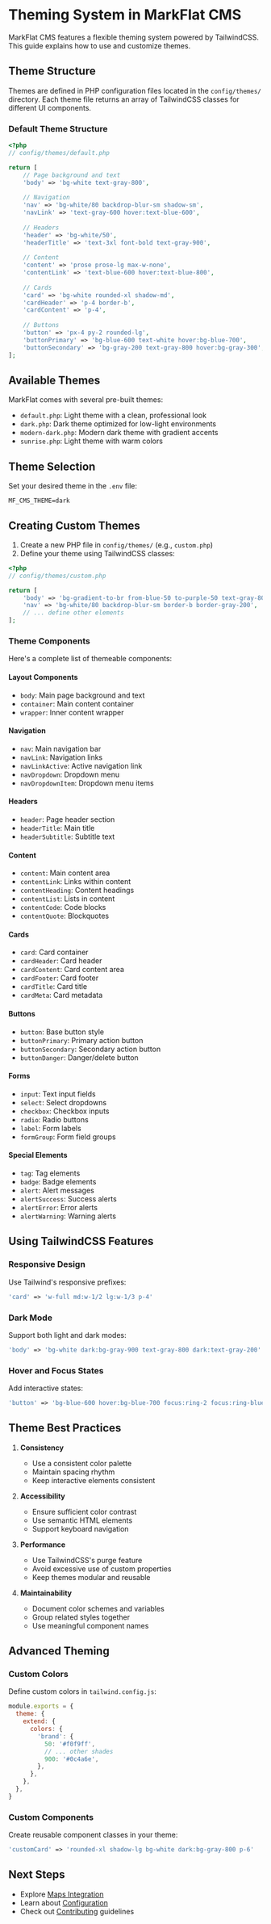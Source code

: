 # Theming System in MarkFlat CMS

MarkFlat CMS features a flexible theming system powered by TailwindCSS. This guide explains how to use and customize themes.

## Theme Structure

Themes are defined in PHP configuration files located in the `config/themes/` directory. Each theme file returns an array of TailwindCSS classes for different UI components.

### Default Theme Structure

```php
<?php
// config/themes/default.php

return [
    // Page background and text
    'body' => 'bg-white text-gray-800',
    
    // Navigation
    'nav' => 'bg-white/80 backdrop-blur-sm shadow-sm',
    'navLink' => 'text-gray-600 hover:text-blue-600',
    
    // Headers
    'header' => 'bg-white/50',
    'headerTitle' => 'text-3xl font-bold text-gray-900',
    
    // Content
    'content' => 'prose prose-lg max-w-none',
    'contentLink' => 'text-blue-600 hover:text-blue-800',
    
    // Cards
    'card' => 'bg-white rounded-xl shadow-md',
    'cardHeader' => 'p-4 border-b',
    'cardContent' => 'p-4',
    
    // Buttons
    'button' => 'px-4 py-2 rounded-lg',
    'buttonPrimary' => 'bg-blue-600 text-white hover:bg-blue-700',
    'buttonSecondary' => 'bg-gray-200 text-gray-800 hover:bg-gray-300',
];
```

## Available Themes

MarkFlat comes with several pre-built themes:

- `default.php`: Light theme with a clean, professional look
- `dark.php`: Dark theme optimized for low-light environments
- `modern-dark.php`: Modern dark theme with gradient accents
- `sunrise.php`: Light theme with warm colors

## Theme Selection

Set your desired theme in the `.env` file:

```env
MF_CMS_THEME=dark
```

## Creating Custom Themes

1. Create a new PHP file in `config/themes/` (e.g., `custom.php`)
2. Define your theme using TailwindCSS classes:

```php
<?php
// config/themes/custom.php

return [
    'body' => 'bg-gradient-to-br from-blue-50 to-purple-50 text-gray-800',
    'nav' => 'bg-white/80 backdrop-blur-sm border-b border-gray-200',
    // ... define other elements
];
```

### Theme Components

Here's a complete list of themeable components:

#### Layout Components
- `body`: Main page background and text
- `container`: Main content container
- `wrapper`: Inner content wrapper

#### Navigation
- `nav`: Main navigation bar
- `navLink`: Navigation links
- `navLinkActive`: Active navigation link
- `navDropdown`: Dropdown menu
- `navDropdownItem`: Dropdown menu items

#### Headers
- `header`: Page header section
- `headerTitle`: Main title
- `headerSubtitle`: Subtitle text

#### Content
- `content`: Main content area
- `contentLink`: Links within content
- `contentHeading`: Content headings
- `contentList`: Lists in content
- `contentCode`: Code blocks
- `contentQuote`: Blockquotes

#### Cards
- `card`: Card container
- `cardHeader`: Card header
- `cardContent`: Card content area
- `cardFooter`: Card footer
- `cardTitle`: Card title
- `cardMeta`: Card metadata

#### Buttons
- `button`: Base button style
- `buttonPrimary`: Primary action button
- `buttonSecondary`: Secondary action button
- `buttonDanger`: Danger/delete button

#### Forms
- `input`: Text input fields
- `select`: Select dropdowns
- `checkbox`: Checkbox inputs
- `radio`: Radio buttons
- `label`: Form labels
- `formGroup`: Form field groups

#### Special Elements
- `tag`: Tag elements
- `badge`: Badge elements
- `alert`: Alert messages
- `alertSuccess`: Success alerts
- `alertError`: Error alerts
- `alertWarning`: Warning alerts

## Using TailwindCSS Features

### Responsive Design

Use Tailwind's responsive prefixes:

```php
'card' => 'w-full md:w-1/2 lg:w-1/3 p-4'
```

### Dark Mode

Support both light and dark modes:

```php
'body' => 'bg-white dark:bg-gray-900 text-gray-800 dark:text-gray-200'
```

### Hover and Focus States

Add interactive states:

```php
'button' => 'bg-blue-600 hover:bg-blue-700 focus:ring-2 focus:ring-blue-500'
```

## Theme Best Practices

1. **Consistency**
   - Use a consistent color palette
   - Maintain spacing rhythm
   - Keep interactive elements consistent

2. **Accessibility**
   - Ensure sufficient color contrast
   - Use semantic HTML elements
   - Support keyboard navigation

3. **Performance**
   - Use TailwindCSS's purge feature
   - Avoid excessive use of custom properties
   - Keep themes modular and reusable

4. **Maintainability**
   - Document color schemes and variables
   - Group related styles together
   - Use meaningful component names

## Advanced Theming

### Custom Colors

Define custom colors in `tailwind.config.js`:

```javascript
module.exports = {
  theme: {
    extend: {
      colors: {
        'brand': {
          50: '#f0f9ff',
          // ... other shades
          900: '#0c4a6e',
        },
      },
    },
  },
}
```

### Custom Components

Create reusable component classes in your theme:

```php
'customCard' => 'rounded-xl shadow-lg bg-white dark:bg-gray-800 p-6'
```

## Next Steps

- Explore [Maps Integration](./maps.md)
- Learn about [Configuration](./configuration.md)
- Check out [Contributing](./contributing.md) guidelines
